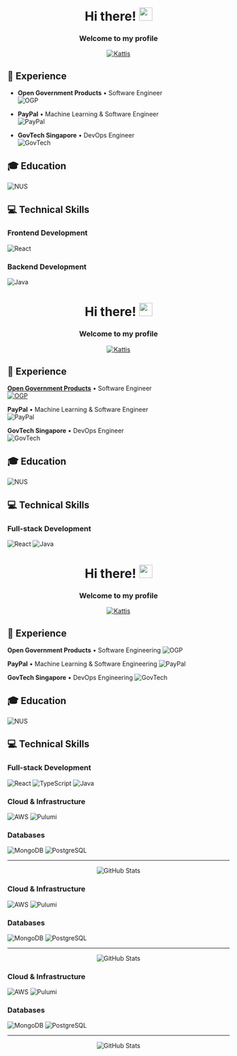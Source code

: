 <h1 align="center">Hi there! <img src="https://raw.githubusercontent.com/MartinHeinz/MartinHeinz/master/wave.gif" width="30px"></h1>
<h3 align="center">Welcome to my profile</h3>

<div align="center">
  
[![Kattis](https://img.shields.io/badge/Kattis-1F8ACB?style=for-the-badge&logo=data:image/png;base64,LOGO_PLACEHOLDER)](https://open.kattis.com/users/kevin9foong)
  
</div>

## 🚀 Experience

- **Open Government Products** • Software Engineer  
  ![OGP](https://img.shields.io/badge/Open_Government_Products-FF6B6B?style=for-the-badge&logo=government&logoColor=white)

- **PayPal** • Machine Learning & Software Engineer  
  ![PayPal](https://img.shields.io/badge/PayPal-00457C?style=for-the-badge&logo=paypal&logoColor=white)

- **GovTech Singapore** • DevOps Engineer  
  ![GovTech](https://img.shields.io/badge/GovTech_Singapore-4A90E2?style=for-the-badge&logo=government&logoColor=white)

## 🎓 Education

![NUS](https://img.shields.io/badge/National_University_of_Singapore-00529B?style=for-the-badge&logo=data:image/png;base64,LOGO_PLACEHOLDER)

## 💻 Technical Skills

### Frontend Development
![React](https://img.shields.io/badge/React-20232A?style=for-the-badge&logo=react&logoColor=61DAFB)

### Backend Development
![Java](https://img.shields.io/badge/Java-ED8B00?style=for-the-badge&logo=openjdk&logoColor=white)
<h1 align="center">Hi there! <img src="https://raw.githubusercontent.com/MartinHeinz/MartinHeinz/master/wave.gif" width="30px"></h1>
<h3 align="center">Welcome to my profile</h3>

<div align="center">
  
[![Kattis](https://img.shields.io/badge/Kattis-1F8ACB?style=for-the-badge&logo=data:image/png;base64,LOGO_PLACEHOLDER)](https://open.kattis.com/users/kevin9foong)
  
</div>

## 🚀 Experience

**[Open Government Products](https://www.open.gov.sg/)** • Software Engineer  
  [![OGP](https://img.shields.io/badge/Open_Government_Products-252938?style=for-the-badge&logo=data:image/svg+xml;base64,PHN2ZyB4bWxucz0iaHR0cDovL3d3dy53My5vcmcvMjAwMC9zdmciIHZpZXdCb3g9IjAgMCAyNCAyNCI+PHBhdGggZD0iTTIwLjQyNCAxMS41NjVjMC00LjkwNC0zLjk4Ny04Ljg3OC04Ljg5LTguODc4UzIuNjQ0IDYuNjYgMi42NDQgMTEuNTY1YzAgNC45MDQgMy45ODcgOC44NzggOC44OSA4Ljg3OHM4Ljg5LTMuOTc0IDguODktOC44Nzh6IiBmaWxsPSIjMjE5NkYzIi8+PC9zdmc+)](https://www.open.gov.sg/)

**PayPal** • Machine Learning & Software Engineer  
  ![PayPal](https://img.shields.io/badge/PayPal-00457C?style=for-the-badge&logo=paypal&logoColor=white)

**GovTech Singapore** • DevOps Engineer  
  ![GovTech](https://img.shields.io/badge/GovTech_Singapore-4A90E2?style=for-the-badge&logo=government&logoColor=white)

## 🎓 Education

![NUS](https://img.shields.io/badge/National_University_of_Singapore-00529B?style=for-the-badge&logo=data:image/png;base64,LOGO_PLACEHOLDER)

## 💻 Technical Skills

### Full-stack Development
![React](https://img.shields.io/badge/React-20232A?style=for-the-badge&logo=react&logoColor=61DAFB)
![Java](https://img.shields.io/badge/Java-ED8B00?style=for-the-badge&logo=openjdk&logoColor=white)
<h1 align="center">Hi there! <img src="https://raw.githubusercontent.com/MartinHeinz/MartinHeinz/master/wave.gif" width="30px"></h1>
<h3 align="center">Welcome to my profile</h3>

<div align="center">
  
[![Kattis](https://img.shields.io/badge/Kattis-1F8ACB?style=for-the-badge&logo=data:image/png;base64,LOGO_PLACEHOLDER)](https://open.kattis.com/users/kevin9foong)
  
</div>

## 🚀 Experience

**Open Government Products** • Software Engineering 
  ![OGP](https://img.shields.io/badge/Open_Government_Products-FF6B6B?style=for-the-badge&logo=government&logoColor=white)

**PayPal** • Machine Learning & Software Engineering
  ![PayPal](https://img.shields.io/badge/PayPal-00457C?style=for-the-badge&logo=paypal&logoColor=white)

**GovTech Singapore** • DevOps Engineering 
  ![GovTech](https://img.shields.io/badge/GovTech_Singapore-4A90E2?style=for-the-badge&logo=government&logoColor=white)

## 🎓 Education

![NUS](https://img.shields.io/badge/National_University_of_Singapore-00529B?style=for-the-badge&logo=data:image/png;base64,LOGO_PLACEHOLDER)

## 💻 Technical Skills

### Full-stack Development
![React](https://img.shields.io/badge/React-20232A?style=for-the-badge&logo=react&logoColor=61DAFB)
![TypeScript](https://img.shields.io/badge/TypeScript-007ACC?style=for-the-badge&logo=typescript&logoColor=white)
![Java](https://img.shields.io/badge/Java-ED8B00?style=for-the-badge&logo=openjdk&logoColor=white)

### Cloud & Infrastructure
![AWS](https://img.shields.io/badge/AWS-232F3E?style=for-the-badge&logo=amazon-aws&logoColor=white)
![Pulumi](https://img.shields.io/badge/Pulumi-8A3391?style=for-the-badge&logo=pulumi&logoColor=white)

### Databases
![MongoDB](https://img.shields.io/badge/MongoDB-4EA94B?style=for-the-badge&logo=mongodb&logoColor=white)
![PostgreSQL](https://img.shields.io/badge/PostgreSQL-316192?style=for-the-badge&logo=postgresql&logoColor=white)

---

<div align="center">
  <img src="https://github-readme-stats.vercel.app/api?username=kevin9foong&show_icons=true&theme=radical" alt="GitHub Stats" />
</div>

### Cloud & Infrastructure
![AWS](https://img.shields.io/badge/AWS-232F3E?style=for-the-badge&logo=amazon-aws&logoColor=white)
![Pulumi](https://img.shields.io/badge/Pulumi-8A3391?style=for-the-badge&logo=pulumi&logoColor=white)

### Databases
![MongoDB](https://img.shields.io/badge/MongoDB-4EA94B?style=for-the-badge&logo=mongodb&logoColor=white)
![PostgreSQL](https://img.shields.io/badge/PostgreSQL-316192?style=for-the-badge&logo=postgresql&logoColor=white)

---

<div align="center">
  <img src="https://github-readme-stats.vercel.app/api?username=kevin9foong&show_icons=true&theme=radical" alt="GitHub Stats" />
</div>

### Cloud & Infrastructure
![AWS](https://img.shields.io/badge/AWS-232F3E?style=for-the-badge&logo=amazon-aws&logoColor=white)
![Pulumi](https://img.shields.io/badge/Pulumi-8A3391?style=for-the-badge&logo=pulumi&logoColor=white)

### Databases
![MongoDB](https://img.shields.io/badge/MongoDB-4EA94B?style=for-the-badge&logo=mongodb&logoColor=white)
![PostgreSQL](https://img.shields.io/badge/PostgreSQL-316192?style=for-the-badge&logo=postgresql&logoColor=white)

---

<div align="center">
  <img src="https://github-readme-stats.vercel.app/api?username=kevin9foong&show_icons=true&theme=radical" alt="GitHub Stats" />
</div>
